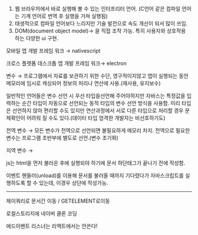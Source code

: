1. 웹 브라우저에서 바로 실행해 볼 수 있는 인터프리터 언어. (C언어 같은 컴파일 언어는 기계 언어로 번역 후 실행을 거쳐 실행됨)
2. 태생적으로 컴파일 언어보다 느리지만 기술 발전으로 속도 개선이 되서 많이 쓰임. 
3. DOM(document object model)→ 을 직접 조작 가능. 특히 사용자와 상호작용 하는 다양한 ui 구현. 

모바일 앱 개발 프레임 워크 → nativescript

크로스 플랫폼 데스크톱 앱 개발 프레임 워크→ electron

변수 → 프로그램에서 자료를 보관하기 위한 수단, 영구적이지않고 앱이 실행되는 동안 메모리에 임시로 캐싱되어 정보의 처리나 연산에 사용.(재사용, 유지보수)

일반적인 언어들은 변수 선언 시 우선 타입을선언해 주어야하지만 자바스는 특정값을 입력하는 순간 타입이 자동으로 선언되는 동적 타입의 변수 선언 방식을 사용함. 미리 타입은 선언하지 않아 편리할 수도 있지만 연산과정에서 서로 다른 타입으로 처리할 경우 문제확인이 어려워 질 수도 있다.(데이터 타입 엄격한 개발자는 비선호하기도)

전역 변수 → 모든 변수가 전역으로 선언되면 불필요하게 메모리 차지. 전역으로 필요한 변수는 프로그램 초반부에 별도로 선언.(변수 초기화)

지역 변수 → 

js는 html을 먼저 불러온 후에 실행되야 하기에 문서 하단<body>태그가 끝나기 전에 작성함. 

이벤트 핸들러(unload)를 이용해 문서를 불러올 때까지 기다렸다가 자바스크립트를 실행하도록 할 수 있는데, 이경우 상단에 작성가능.

---

제이쿼리로 문서간 이동 / GETELEMENT로이동

로컬스토리지에 네이버 클론 코딩 

에드이벤트 리스너는 리액트에서는 안쓴다!
